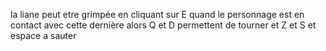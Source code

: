 la liane peut etre grimpée en cliquant sur E quand le personnage est en contact avec cette dernière alors Q et D permettent de tourner et Z et S et espace a sauter
